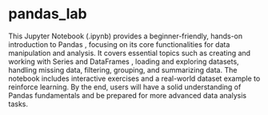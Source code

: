 # pandas_lab
This Jupyter Notebook (.ipynb) provides a beginner-friendly, hands-on introduction to Pandas , focusing on its core functionalities for data manipulation and analysis. It covers essential topics such as creating and working with Series and DataFrames , loading and exploring datasets, handling missing data, filtering, grouping, and summarizing data. The notebook includes interactive exercises and a real-world dataset example to reinforce learning. By the end, users will have a solid understanding of Pandas fundamentals and be prepared for more advanced data analysis tasks.
